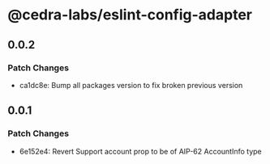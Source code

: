 # @cedra-labs/eslint-config-adapter

## 0.0.2

### Patch Changes

- ca1dc8e: Bump all packages version to fix broken previous version

## 0.0.1

### Patch Changes

- 6e152e4: Revert Support account prop to be of AIP-62 AccountInfo type

